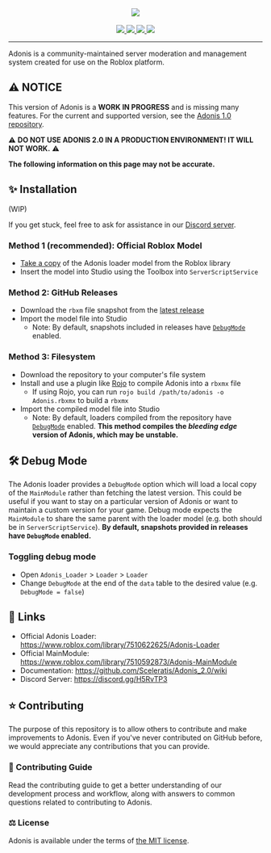 <div align="center">
    <img src="https://images-ext-2.discordapp.net/external/aIBRjVfZJAGn2awfso3GY3kadhMQlVupqLEwnKGD3OE/https/repository-images.githubusercontent.com/55325103/2bed6800-bfef-11eb-835b-99b981918623?width=300&height=260"/>
    <div>&nbsp;</div>
    <a href="https://www.roblox.com/library/7510622625/">
        <img src="https://img.shields.io/static/v1?label=roblox&message=model&color=blue&logo=roblox&logoColor=white"/>
    </a>
    <a href="https://github.com/Sceleratis/Adonis/blob/master/LICENSE">
        <img src="https://img.shields.io/github/license/Sceleratis/Adonis"/>
    </a>
    <a href="https://github.com/Sceleratis/Adonis/releases">
        <img src="https://img.shields.io/github/v/release/Sceleratis/Adonis?label=version"/>
    </a>
    <a href="https://discord.gg/H5RvTP3">
        <img src="https://img.shields.io/discord/81902207070380032?label=discord&logo=discord&logoColor=white"/>
    </a>
</div>

---

Adonis is a community-maintained server moderation and management system created for use on the Roblox platform.

## ⚠️ NOTICE
This version of Adonis is a **WORK IN PROGRESS** and is missing many features. For the current and supported version, see the [Adonis 1.0 repository](https://github.com/Sceleratis/Adonis).

⚠️ **DO NOT USE ADONIS 2.0 IN A PRODUCTION ENVIRONMENT! IT WILL NOT WORK.** ⚠️

**The following information on this page may not be accurate.**

## ✨ Installation
(WIP)

If you get stuck, feel free to ask for assistance in our [Discord server](https://discord.gg/H5RvTP3).

### Method 1 (recommended): Official Roblox Model
* [Take a copy](https://www.roblox.com/library/7510622625/) of the Adonis loader model from the Roblox library
* Insert the model into Studio using the Toolbox into `ServerScriptService`

### Method 2: GitHub Releases
* Download the `rbxm` file snapshot from the [latest release](https://github.com/Sceleratis/Adonis/releases/latest)
* Import the model file into Studio
  * Note: By default, snapshots included in releases have <a href="#debug-mode">`DebugMode`</a> enabled.

### Method 3: Filesystem
* Download the repository to your computer's file system
* Install and use a plugin like [Rojo](https://rojo.space/) to compile Adonis into a `rbxmx` file
  * If using Rojo, you can run `rojo build /path/to/adonis -o Adonis.rbxmx` to build a `rbxmx`
* Import the compiled model file into Studio
  * Note: By default, loaders compiled from the repository have <a href="#debug-mode">`DebugMode`</a> enabled. **This method compiles the _bleeding edge_ version of Adonis, which may be unstable.**

## 🛠️ Debug Mode
The Adonis loader provides a `DebugMode` option which will load a local copy of the `MainModule` rather than fetching the latest version. This could be useful if you want to stay on a particular version of Adonis or want to maintain a custom version for your game. Debug mode expects the `MainModule` to share the same parent with the loader model (e.g. both should be in `ServerScriptService`). **By default, snapshots provided in  releases have `DebugMode` enabled.**

### Toggling debug mode
* Open `Adonis_Loader` > `Loader` > `Loader`
* Change `DebugMode` at the end of the `data` table to the desired value (e.g. `DebugMode = false`)

## 🔗 Links
* Official Adonis Loader: <https://www.roblox.com/library/7510622625/Adonis-Loader>
* Official MainModule: <https://www.roblox.com/library/7510592873/Adonis-MainModule>
* Documentation: <https://github.com/Sceleratis/Adonis_2.0/wiki>
* Discord Server: <https://discord.gg/H5RvTP3>

## ⭐ Contributing
The purpose of this repository is to allow others to contribute and make improvements to Adonis. Even if you've never contributed on GitHub before, we would appreciate any contributions that you can provide.

### 📜 Contributing Guide
Read the contributing guide to get a better understanding of our development process and workflow, along with answers to common questions related to contributing to Adonis.

### ⚖️ License
Adonis is available under the terms of [the MIT license](https://github.com/Sceleratis/Adonis/blob/master/LICENSE).
